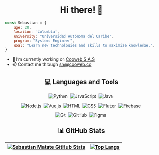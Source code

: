 
<h1 align="center"> Hi there! 👋</h1>

```javascript
const Sebastian = {
	age: 20,
	location: "Colombia",
	university: "Universidad Autónoma del Caribe",
	program: "Systems Engineer",
	goal: "Learn new technologies and skills to maximize knowledge.",
}
```

- 🔭 I’m currently working on <a href="https://cooweb.co/">Cooweb S.A.S</a>
- 📫 Contact me through [sm@cooweb.co](mailto:sm@cooweb.co)
<h2 align="center">💻 Languages and Tools</h2>

<div align="center">

![Python](https://img.shields.io/badge/-Python-05122A?style=flat&logo=python)&nbsp;
![JavaScript](https://img.shields.io/badge/-JavaScript-05122A?style=flat&logo=javascript)&nbsp;
![Java](https://img.shields.io/badge/-Java-05122A?style=flat&logo=Java&logoColor=FFA518)&nbsp;

![Node.js](https://img.shields.io/badge/-Node.js-05122A?style=flat&logo=node.js)&nbsp;
![Vue.js](https://img.shields.io/badge/-Vue.js-05122A?style=flat&logo=vue.js)&nbsp;
![HTML](https://img.shields.io/badge/-HTML-05122A?style=flat&logo=HTML5)&nbsp;
![CSS](https://img.shields.io/badge/-CSS-05122A?style=flat&logo=CSS3&logoColor=1572B6)&nbsp;
![Flutter](https://img.shields.io/badge/Flutter-05122A?style=flat&logo=Flutter)&nbsp;
![Firebase](https://img.shields.io/badge/-Firebase-05122A?style=flat&logo=firebase)&nbsp;

![Git](https://img.shields.io/badge/-Git-05122A?style=flat&logo=git)&nbsp;
![GitHub](https://img.shields.io/badge/-GitHub-05122A?style=flat&logo=github)&nbsp;
![Figma](https://img.shields.io/badge/-Figma-05122A?style=flat&logo=figma)&nbsp;

</div>  

<h2 align="center"> 📊 GitHub Stats</h2>

<div align="center">


[![Sebastian Matute GitHub Stats](https://github-readme-stats.vercel.app/api?username=Sebastian-Mat&show_icons=true&count_private=true&theme=radical)](https://github.com/Sebastian-Mat)  |  [![Top Langs](https://github-readme-stats.vercel.app/api/top-langs/?username=Sebastian-Mat&theme=radical&layout=compact)](https://github.com/Sebastian-Mat)    
:-------------------------:|:-------------------------:
  
</div>  
